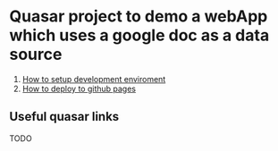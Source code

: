 # Quasar project to demo a webApp which uses a google doc as a data source


1. [How to setup development enviroment](DEVSETUP.md)
2. [How to deploy to github pages](GITHUBDEPLOYMENT.md)



## Useful quasar links

TODO

